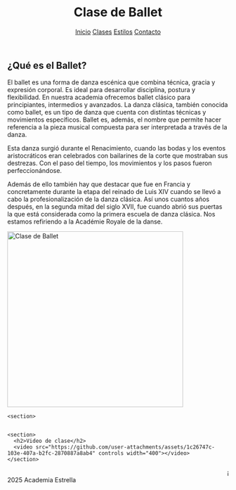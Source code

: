 <html lang="es">
<head>
  <meta charset="UTF-8">
  <link rel="stylesheet" href="css/estilos.css">
</head>
<body>
  <header>
    <h1>Clase de Ballet</h1>
    <nav>
      <a href="https://nevarez007.github.io/Danza/index.html">Inicio</a>
      <a href="https://nevarez007.github.io/clase/">Clases</a>
      <a href="https://nevarez007.github.io/Informaci-n/">Estilos</a>
      <a href="https://nevarez007.github.io/contacto/">Contacto</a>
    </nav>
  </header>

  <main>
    <section>
      <h2>¿Qué es el Ballet?</h2>
      <p>El ballet es una forma de danza escénica que combina técnica, gracia y expresión corporal. Es ideal para desarrollar disciplina, postura y flexibilidad. En nuestra academia ofrecemos ballet clásico para principiantes, intermedios y avanzados.
      La danza clásica, también conocida como ballet, es un tipo de danza que cuenta con distintas técnicas y movimientos específicos. Ballet es, además, el nombre que permite hacer referencia a la pieza musical compuesta para ser interpretada a través de la danza.

Esta danza surgió durante el Renacimiento, cuando las bodas y los eventos aristocráticos eran celebrados con bailarines de la corte que mostraban sus destrezas. Con el paso del tiempo, los movimientos y los pasos fueron perfeccionándose.

Además de ello también hay que destacar que fue en Francia y concretamente durante la etapa del reinado de Luis XIV cuando se llevó a cabo la profesionalización de la danza clásica. Así unos cuantos años después, en la segunda mitad del siglo XVII, fue cuando abrió sus puertas la que está considerada como la primera escuela de danza clásica. Nos estamos refiriendo a la Académie Royale de la danse.</p>
      <img src="https://i.pinimg.com/736x/e1/74/b2/e174b2a66d59ed13fc0dfaa683a772a8.jpg" alt="Clase de Ballet" width="400">
    </section>


    <section>
      

    <section>
      <h2>Video de clase</h2>
      <video src="https://github.com/user-attachments/assets/1c26747c-103e-407a-b2fc-2870887a8ab4" controls width="400"></video>
    </section>

  <footer>
    <marquee>¡Inscríbete hoy y recibe una clase gratis de prueba!</marquee>
     2025 Academia Estrella
  </footer>
